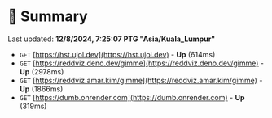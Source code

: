 # 📖 Summary
Last updated: **12/8/2024, 7:25:07 PTG "Asia/Kuala_Lumpur"**

- `GET` [https://hst.ujol.dev](https://hst.ujol.dev) - **Up** (614ms)
- `GET` [https://reddviz.deno.dev/gimme](https://reddviz.deno.dev/gimme) - **Up** (2978ms)
- `GET` [https://reddviz.amar.kim/gimme](https://reddviz.amar.kim/gimme) - **Up** (1866ms)
- `GET` [https://dumb.onrender.com](https://dumb.onrender.com) - **Up** (319ms)
